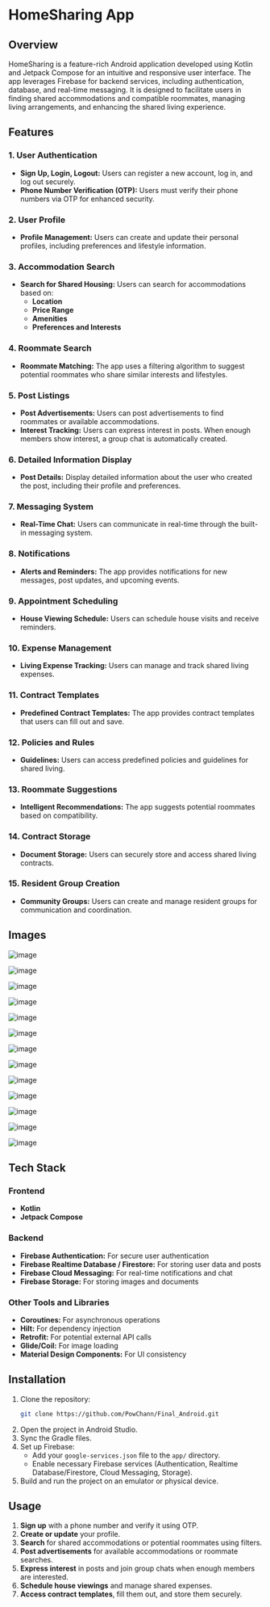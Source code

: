 # HomeSharing App

## Overview

HomeSharing is a feature-rich Android application developed using Kotlin and Jetpack Compose for an intuitive and responsive user interface. The app leverages Firebase for backend services, including authentication, database, and real-time messaging. It is designed to facilitate users in finding shared accommodations and compatible roommates, managing living arrangements, and enhancing the shared living experience.

## Features

### 1. User Authentication

- **Sign Up, Login, Logout:** Users can register a new account, log in, and log out securely.
- **Phone Number Verification (OTP):** Users must verify their phone numbers via OTP for enhanced security.

### 2. User Profile

- **Profile Management:** Users can create and update their personal profiles, including preferences and lifestyle information.

### 3. Accommodation Search

- **Search for Shared Housing:** Users can search for accommodations based on:
  - **Location**
  - **Price Range**
  - **Amenities**
  - **Preferences and Interests**

### 4. Roommate Search

- **Roommate Matching:** The app uses a filtering algorithm to suggest potential roommates who share similar interests and lifestyles.

### 5. Post Listings

- **Post Advertisements:** Users can post advertisements to find roommates or available accommodations.
- **Interest Tracking:** Users can express interest in posts. When enough members show interest, a group chat is automatically created.

### 6. Detailed Information Display

- **Post Details:** Display detailed information about the user who created the post, including their profile and preferences.

### 7. Messaging System

- **Real-Time Chat:** Users can communicate in real-time through the built-in messaging system.

### 8. Notifications

- **Alerts and Reminders:** The app provides notifications for new messages, post updates, and upcoming events.

### 9. Appointment Scheduling

- **House Viewing Schedule:** Users can schedule house visits and receive reminders.

### 10. Expense Management

- **Living Expense Tracking:** Users can manage and track shared living expenses.

### 11. Contract Templates

- **Predefined Contract Templates:** The app provides contract templates that users can fill out and save.

### 12. Policies and Rules

- **Guidelines:** Users can access predefined policies and guidelines for shared living.

### 13. Roommate Suggestions

- **Intelligent Recommendations:** The app suggests potential roommates based on compatibility.

### 14. Contract Storage

- **Document Storage:** Users can securely store and access shared living contracts.

### 15. Resident Group Creation

- **Community Groups:** Users can create and manage resident groups for communication and coordination.
## Images 
![image](https://github.com/user-attachments/assets/1562f7f6-40aa-4476-9660-db8ff4172054)

![image](https://github.com/user-attachments/assets/9921e78e-d710-4461-8791-447c3a67fd36)

![image](https://github.com/user-attachments/assets/9fd9852e-2e2f-48c4-9aa1-b42c6bfb939e)

![image](https://github.com/user-attachments/assets/2efde0f4-7ef3-4bcf-90ec-687ad10888de)

![image](https://github.com/user-attachments/assets/75ff5840-1043-4618-85c3-eefa1ef795af)

![image](https://github.com/user-attachments/assets/ccf52ad7-e5e1-4bef-8d03-3d1d29e3d4f8)

![image](https://github.com/user-attachments/assets/cfe43e27-019e-4c86-af10-d6764ce1263d)

![image](https://github.com/user-attachments/assets/c73a916f-b234-4883-847e-d4d40a4ebbef)

![image](https://github.com/user-attachments/assets/33b244cb-c34d-4d22-8cdd-ef66244ed965)

![image](https://github.com/user-attachments/assets/195a80e5-ee40-48c7-8a2e-4e3a18908c66)

![image](https://github.com/user-attachments/assets/8dfdc4b9-15c5-4a27-80f9-463744ca57ae)

![image](https://github.com/user-attachments/assets/3b88a706-be7a-420d-b853-21b564f44102)

![image](https://github.com/user-attachments/assets/a9059d69-c977-4514-ac5f-dd96dc013d55)

## Tech Stack

### Frontend

- **Kotlin**
- **Jetpack Compose**

### Backend

- **Firebase Authentication:** For secure user authentication
- **Firebase Realtime Database / Firestore:** For storing user data and posts
- **Firebase Cloud Messaging:** For real-time notifications and chat
- **Firebase Storage:** For storing images and documents

### Other Tools and Libraries

- **Coroutines:** For asynchronous operations
- **Hilt:** For dependency injection
- **Retrofit:** For potential external API calls
- **Glide/Coil:** For image loading
- **Material Design Components:** For UI consistency

## Installation

1. Clone the repository:
   ```bash
   git clone https://github.com/PowChann/Final_Android.git
   ```
2. Open the project in Android Studio.
3. Sync the Gradle files.
4. Set up Firebase:
   - Add your `google-services.json` file to the `app/` directory.
   - Enable necessary Firebase services (Authentication, Realtime Database/Firestore, Cloud Messaging, Storage).
5. Build and run the project on an emulator or physical device.

## Usage

1. **Sign up** with a phone number and verify it using OTP.
2. **Create or update** your profile.
3. **Search** for shared accommodations or potential roommates using filters.
4. **Post advertisements** for available accommodations or roommate searches.
5. **Express interest** in posts and join group chats when enough members are interested.
6. **Schedule house viewings** and manage shared expenses.
7. **Access contract templates**, fill them out, and store them securely.

